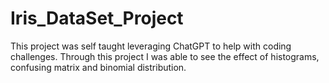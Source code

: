 # Iris_DataSet_Project

This project was self taught leveraging ChatGPT to help with coding challenges.
Through this project I was able to see the effect of histograms, confusing matrix and binomial distribution.
